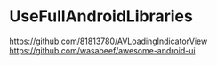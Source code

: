 # UseFullAndroidLibraries

https://github.com/81813780/AVLoadingIndicatorView
https://github.com/wasabeef/awesome-android-ui
